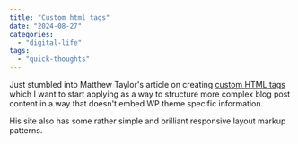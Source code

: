 ```yaml
---
title: "Custom html tags"
date: "2024-08-27"
categories: 
  - "digital-life"
tags: 
  - "quick-thoughts"
---
```


Just stumbled into Matthew Taylor's article on creating [custom HTML tags](https://matthewjamestaylor.com/custom-tags) which I want to start applying as a way to structure more complex blog post content in a way that doesn't embed WP theme specific information.

His site also has some rather simple and brilliant responsive layout markup patterns.
